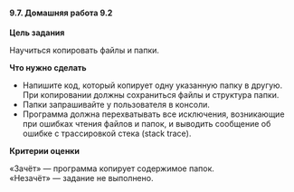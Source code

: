 #### 9.7. Домашняя работа 9.2

**Цель задания**

Научиться копировать файлы и папки.

**Что нужно сделать**

- Напишите код, который копирует одну указанную папку в другую. При копировании должны сохраниться файлы и структура папки.
- Папки запрашивайте у пользователя в консоли.
- Программа должна перехватывать все исключения, возникающие при ошибках чтения файлов и папок, и выводить сообщение об ошибке с трассировкой стека (stack trace).

**Критерии оценки**

«Зачёт» — программа копирует содержимое папок.  
«Незачёт» — задание не выполнено.  
